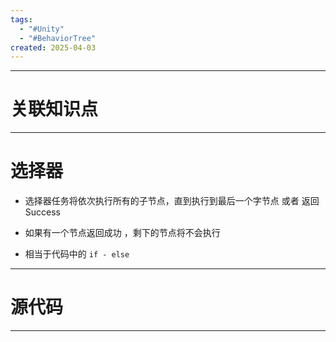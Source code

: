 ```yaml
---
tags:
  - "#Unity"
  - "#BehaviorTree"
created: 2025-04-03
---
```


---
# 关联知识点



---
# 选择器

- 选择器任务将依次执行所有的子节点，直到执行到最后一个字节点 或者 返回 Success
- 如果有一个节点返回成功 ，剩下的节点将不会执行

- 相当于代码中的 `if - else`


---
# 源代码



---